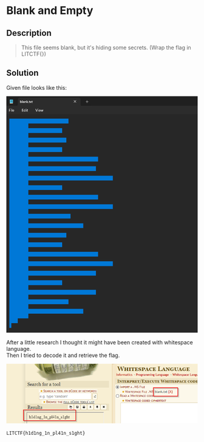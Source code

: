 # Blank and Empty

## Description

> This file seems blank, but it's hiding some secrets. (Wrap the flag in LITCTF{})
 
## Solution

Given file looks like this:

![](https://github.com/alp361/ctf-writeups/blob/main/LIT%20CTF%202023/Blank%20and%20Empty/images/given_file.png)

After a little research I thought it might have been created with whitespace language. <br>
Then I tried to decode it and retrieve the flag.

![](https://github.com/alp361/ctf-writeups/blob/main/LIT%20CTF%202023/Blank%20and%20Empty/images/flag_found.png)


```
LITCTF{h1d1ng_1n_pl41n_s1ght}
```
